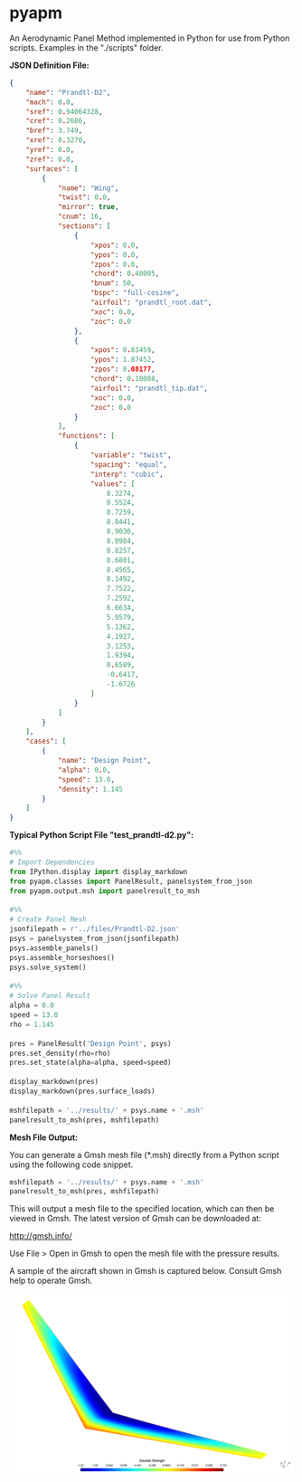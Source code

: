 # pyapm
An Aerodynamic Panel Method implemented in Python for use from Python scripts. Examples in the "./scripts" folder.

**JSON Definition File:**

```json
{
    "name": "Prandtl-D2",
    "mach": 0.0,
    "sref": 0.94064328,
    "cref": 0.2686,
    "bref": 3.749,
    "xref": 0.3270,
    "yref": 0.0,
    "zref": 0.0,
    "surfaces": [
        {
            "name": "Wing",
            "twist": 0.0,
            "mirror": true,
            "cnum": 16,
            "sections": [
                {
                    "xpos": 0.0,
                    "ypos": 0.0,
                    "zpos": 0.0,
                    "chord": 0.40005,
                    "bnum": 50,
                    "bspc": "full-cosine",
                    "airfoil": "prandtl_root.dat",
                    "xoc": 0.0,
                    "zoc": 0.0
                },
                {
                    "xpos": 0.83459,
                    "ypos": 1.87452,
                    "zpos": 0.08177,
                    "chord": 0.10008,
                    "airfoil": "prandtl_tip.dat",
                    "xoc": 0.0,
                    "zoc": 0.0
                }
            ],
            "functions": [
                {
                    "variable": "twist",
                    "spacing": "equal",
                    "interp": "cubic",
                    "values": [
                        8.3274,
                        8.5524,
                        8.7259,
                        8.8441,
                        8.9030,
                        8.8984,
                        8.8257,
                        8.6801,
                        8.4565,
                        8.1492,
                        7.7522,
                        7.2592,
                        6.6634,
                        5.9579,
                        5.1362,
                        4.1927,
                        3.1253,
                        1.9394,
                        0.6589,
                        -0.6417,
                        -1.6726
                    ]
                }
            ]
        }
    ],
    "cases": [
        {
            "name": "Design Point",
            "alpha": 0.0,
            "speed": 13.0,
            "density": 1.145
        }
    ]
}

```

**Typical Python Script File "test_prandtl-d2.py":**

```python
#%%
# Import Dependencies
from IPython.display import display_markdown
from pyapm.classes import PanelResult, panelsystem_from_json
from pyapm.output.msh import panelresult_to_msh

#%%
# Create Panel Mesh
jsonfilepath = r'../files/Prandtl-D2.json'
psys = panelsystem_from_json(jsonfilepath)
psys.assemble_panels()
psys.assemble_horseshoes()
psys.solve_system()

#%%
# Solve Panel Result
alpha = 0.0
speed = 13.0
rho = 1.145

pres = PanelResult('Design Point', psys)
pres.set_density(rho=rho)
pres.set_state(alpha=alpha, speed=speed)

display_markdown(pres)
display_markdown(pres.surface_loads)

mshfilepath = '../results/' + psys.name + '.msh'
panelresult_to_msh(pres, mshfilepath)

```

**Mesh File Output:**

You can generate a Gmsh mesh file (*.msh) directly from a Python script using the following code snippet.

```python
mshfilepath = '../results/' + psys.name + '.msh'
panelresult_to_msh(pres, mshfilepath)
```

This will output a mesh file to the specified location, which can then be viewed in Gmsh. The latest version of Gmsh can be downloaded at:

http://gmsh.info/

Use File > Open in Gmsh to open the mesh file with the pressure results.

A sample of the aircraft shown in Gmsh is captured below. Consult Gmsh help to operate Gmsh.

![](https://github.com/Xero64/pyapm/raw/main/Readme.png)
